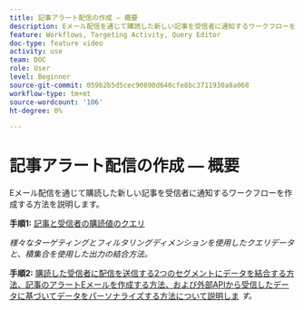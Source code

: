 ```yaml
---
title: 記事アラート配信の作成 — 概要
description: Eメール配信を通じて購読した新しい記事を受信者に通知するワークフローを作成する方法を説明します。
feature: Workflows, Targeting Activity, Query Editor
doc-type: feature video
activity: use
team: DOC
role: User
level: Beginner
source-git-commit: 059b2b5d5cec90890d640cfe8bc3711930a8a068
workflow-type: tm+mt
source-wordcount: '106'
ht-degree: 0%

---
```


# 記事アラート配信の作成 — 概要

Eメール配信を通じて購読した新しい記事を受信者に通知するワークフローを作成する方法を説明します。

**手順1:** [記事と受信者の購読値のクエリ](/help/tutorial-use-soap-apis/query-articles-and-recipient-subscription-values.md)

*様々なターゲティングとフィルタリングディメンションを使用したクエリデータと、積集合を使用した出力の結合方法。*

**手順2:** [購読した受信者に配信を送信する2つのセグメントにデータを結合する方法、記事のアラートEメールを作成する方法、および外部APIから受信したデータに基づいてデータをパーソナライズする方法について説明しま](/help/tutorial-use-soap-apis/send-delivery-to%20subscribed-recipients.md)
*す。*

